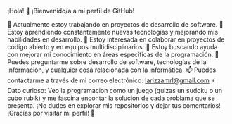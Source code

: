 
¡Hola! 👋
¡Bienvenido/a a mi perfil de GitHub!

🔭 Actualmente estoy trabajando en proyectos de desarrollo de software.
🌱 Estoy aprendiendo constantemente nuevas tecnologías y mejorando mis habilidades en desarrollo.
👯 Estoy interesada en colaborar en proyectos de código abierto y en equipos multidisciplinarios.
🤔 Estoy buscando ayuda con mejorar mi conocimiento en áreas específicas de la programación.
💬 Puedes preguntarme sobre desarrollo de software, tecnologías de la información, y cualquier cosa relacionada con la informática.
📫 Puedes contactarme a través de mi correo electrónico: larizzamrl@gmail.com
⚡ Dato curioso: Veo la programacion como un juego (quizas un sudoku o un cubo rubik) y me fascina encontar la solucion de cada problama que se presenta.
¡No dudes en explorar mis repositorios y dejar tus comentarios! ¡Gracias por visitar mi perfil! 🚀
